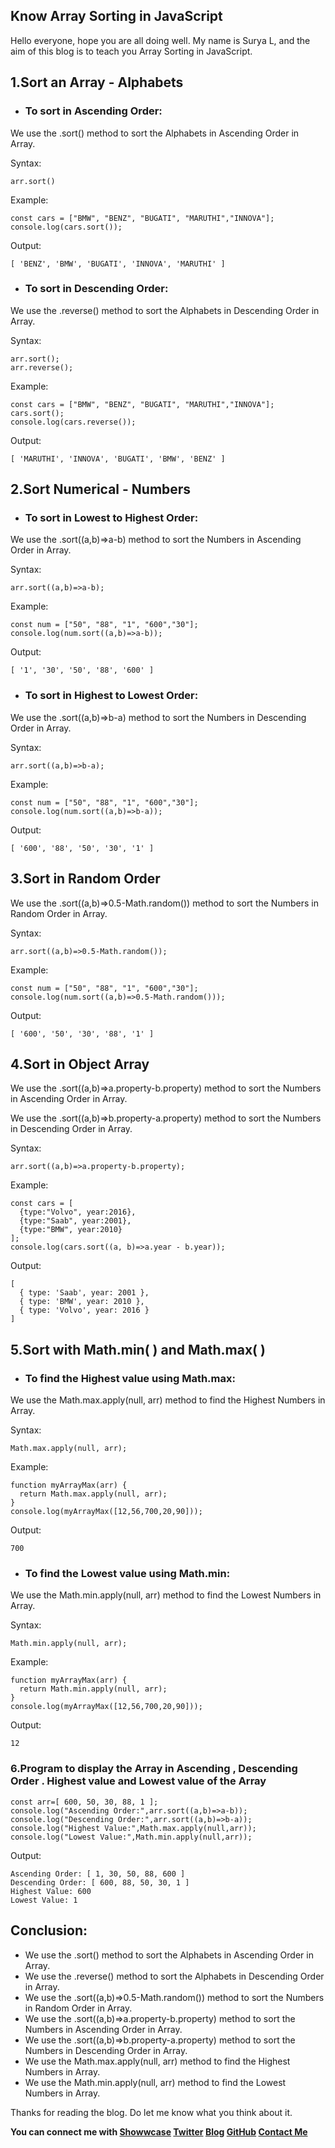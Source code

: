 ## Know Array Sorting in JavaScript

Hello everyone, hope you are all doing well. My name is Surya L, and the aim of this blog is to teach you Array Sorting in JavaScript.

## 1.Sort an Array - Alphabets

- ### To sort in Ascending Order:

We use the .sort() method to sort the Alphabets in Ascending Order in Array.

Syntax:
```
arr.sort()
```
Example:
```
const cars = ["BMW", "BENZ", "BUGATI", "MARUTHI","INNOVA"];
console.log(cars.sort());
```
Output:
```
[ 'BENZ', 'BMW', 'BUGATI', 'INNOVA', 'MARUTHI' ]
```

- ### To sort in Descending Order:

We use the .reverse() method to sort the Alphabets in Descending Order in Array.

Syntax:
```
arr.sort();
arr.reverse();
```
Example:
```
const cars = ["BMW", "BENZ", "BUGATI", "MARUTHI","INNOVA"];
cars.sort();
console.log(cars.reverse());
```
Output:
```
[ 'MARUTHI', 'INNOVA', 'BUGATI', 'BMW', 'BENZ' ]
```
## 2.Sort Numerical - Numbers

- ### To sort in Lowest to Highest Order:

We use the .sort((a,b)=>a-b) method to sort the Numbers in Ascending Order in Array.

Syntax:
```
arr.sort((a,b)=>a-b);
```
Example:
```
const num = ["50", "88", "1", "600","30"];
console.log(num.sort((a,b)=>a-b));
```
Output:
```
[ '1', '30', '50', '88', '600' ]
```
- ### To sort in Highest to Lowest Order:

We use the .sort((a,b)=>b-a) method to sort the Numbers in Descending Order in Array.

Syntax:
```
arr.sort((a,b)=>b-a);
```
Example:
```
const num = ["50", "88", "1", "600","30"];
console.log(num.sort((a,b)=>b-a));
```
Output:
```
[ '600', '88', '50', '30', '1' ]
```
## 3.Sort in Random Order
We use the .sort((a,b)=>0.5-Math.random()) method to sort the Numbers in Random Order in Array.

Syntax:
```
arr.sort((a,b)=>0.5-Math.random());
```
Example:
```
const num = ["50", "88", "1", "600","30"];
console.log(num.sort((a,b)=>0.5-Math.random()));
```
Output:
```
[ '600', '50', '30', '88', '1' ]
```
## 4.Sort in Object Array

We use the .sort((a,b)=>a.property-b.property) method to sort the Numbers in Ascending Order in Array.

We use the .sort((a,b)=>b.property-a.property) method to sort the Numbers in Descending Order in Array.

Syntax:
```
arr.sort((a,b)=>a.property-b.property);
```
Example:
```
const cars = [
  {type:"Volvo", year:2016},
  {type:"Saab", year:2001},
  {type:"BMW", year:2010}
];
console.log(cars.sort((a, b)=>a.year - b.year));
```
Output:
```
[
  { type: 'Saab', year: 2001 },
  { type: 'BMW', year: 2010 },
  { type: 'Volvo', year: 2016 }
]
```
## 5.Sort with Math.min( ) and Math.max( )

- ### To find the Highest value using Math.max:

We use the Math.max.apply(null, arr) method to find the Highest Numbers  in Array.

Syntax:
```
Math.max.apply(null, arr);
```
Example:
```
function myArrayMax(arr) {
  return Math.max.apply(null, arr);
}
console.log(myArrayMax([12,56,700,20,90]));
```
Output:
```
700
```
- ###  To find the Lowest value using Math.min:

We use the Math.min.apply(null, arr) method to find the Lowest Numbers  in Array.

Syntax:
```
Math.min.apply(null, arr);
```
Example:
```
function myArrayMax(arr) {
  return Math.min.apply(null, arr);
}
console.log(myArrayMax([12,56,700,20,90]));
```
Output:
```
12
```
### 6.Program to display the Array in Ascending , Descending Order . Highest value and Lowest value of the Array
```
const arr=[ 600, 50, 30, 88, 1 ];
console.log("Ascending Order:",arr.sort((a,b)=>a-b));
console.log("Descending Order:",arr.sort((a,b)=>b-a));
console.log("Highest Value:",Math.max.apply(null,arr));
console.log("Lowest Value:",Math.min.apply(null,arr));
```
Output:
```
Ascending Order: [ 1, 30, 50, 88, 600 ]
Descending Order: [ 600, 88, 50, 30, 1 ]
Highest Value: 600
Lowest Value: 1
```
## Conclusion:
- We use the .sort() method to sort the Alphabets in Ascending Order in Array.
- We use the .reverse() method to sort the Alphabets in Descending Order in Array.
- We use the .sort((a,b)=>0.5-Math.random()) method to sort the Numbers in Random Order in Array.
- We use the .sort((a,b)=>a.property-b.property) method to sort the Numbers in Ascending Order in Array.
- We use the .sort((a,b)=>b.property-a.property) method to sort the Numbers in Descending Order in Array.
- We use the Math.max.apply(null, arr) method to find the Highest Numbers  in Array.
- We use the Math.min.apply(null, arr) method to find the Lowest Numbers  in Array.

Thanks for reading the blog. Do let me know what you think about it.

**You can connect me with <a href="https://www.showwcase.com/suryal8991">Showwcase</a>
<a href="https://twitter.com/SURYA_L1998">Twitter</a>
<a href="https://blog.surya-l.com/">Blog</a>
<a href="https://github.com/Surya8991">GitHub</a>
<a href="mailto:contact@surya-l.com">Contact Me</a>**
